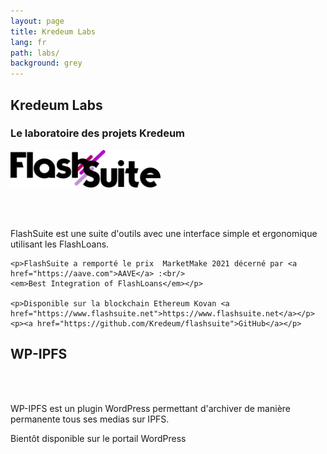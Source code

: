 ```yaml
---
layout: page
title: Kredeum Labs
lang: fr
path: labs/
background: grey
---
```


<div class="row">
  <div class="col-lg-12 text-center">
    <h2 class="section-heading text-uppercase">Kredeum Labs</h2>
    <h3 class="section-subheading text-muted">Le laboratoire des projets Kredeum</h3>
  </div>

  <div class="col-lg-6 text-center">
    <img class="img-fluid" width="240px" src="/assets/img/techs/flashsuite.svg" alt="FlashSuite Logo" />

<br/> <br/>

<p>FlashSuite est une suite d'outils avec une interface simple et ergonomique utilisant les FlashLoans.</p>

    <p>FlashSuite a remporté le prix  MarketMake 2021 décerné par <a href="https://aave.com">AAVE</a> :<br/>
    <em>Best Integration of FlashLoans</em></p>

    <p>Disponible sur la blockchain Ethereum Kovan <a href="https://www.flashsuite.net">https://www.flashsuite.net</a></p>
    <p><a href="https://github.com/Kredeum/flashsuite">GitHub</a></p>

  </div>

  <div class="col-lg-2 text-center">

  </div>

  <div class="col-lg-4 text-center">
    <h2 class="section-heading text-uppercase">WP-IPFS</h2>

<br/> <br/>

<p>WP-IPFS est un plugin WordPress permettant d'archiver de manière permanente tous ses medias sur IPFS.</p>

   <p>Bientôt disponible sur le portail WordPress</p>
  </div>
  <br/> <br/>

</div>
